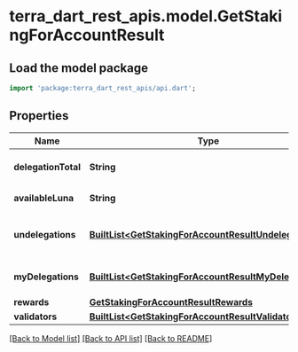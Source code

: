 # terra_dart_rest_apis.model.GetStakingForAccountResult

## Load the model package
```dart
import 'package:terra_dart_rest_apis/api.dart';
```

## Properties
Name | Type | Description | Notes
------------ | ------------- | ------------- | -------------
**delegationTotal** | **String** | Amount staked by user | 
**availableLuna** | **String** | Users total luna amount | 
**undelegations** | [**BuiltList&lt;GetStakingForAccountResultUndelegations&gt;**](GetStakingForAccountResultUndelegations.md) | Undelegation information in progress by user | 
**myDelegations** | [**BuiltList&lt;GetStakingForAccountResultMyDelegations&gt;**](GetStakingForAccountResultMyDelegations.md) | Users delegations list | 
**rewards** | [**GetStakingForAccountResultRewards**](GetStakingForAccountResultRewards.md) |  | 
**validators** | [**BuiltList&lt;GetStakingForAccountResultValidators&gt;**](GetStakingForAccountResultValidators.md) |  | 

[[Back to Model list]](../README.md#documentation-for-models) [[Back to API list]](../README.md#documentation-for-api-endpoints) [[Back to README]](../README.md)



